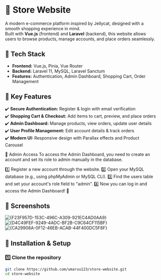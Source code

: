# 🛒 Store Website

A modern e-commerce platform inspired by Jellycat, designed with a smooth shopping experience in mind.  
Built with **Vue.js** (frontend) and **Laravel** (backend), this website allows users to browse products, manage accounts, and place orders seamlessly.

## 🚀 Tech Stack
- **Frontend:** Vue.js, Pinia, Vue Router
- **Backend:** Laravel 11, MySQL, Laravel Sanctum
- **Features:** Authentication, Admin Dashboard, Shopping Cart, Order Management

## 🌟 Key Features
✔️ **Secure Authentication:** Register & login with email verification  
✔️ **Shopping Cart & Checkout:** Add items to cart, preview, and place orders  
✔️ **Admin Dashboard:** Manage products, view orders, update user details  
✔️ **User Profile Management:** Edit account details & track orders  
✔️ **Modern UI:** Responsive design with Parallax effects and Product Carousel  

🔑 Admin Access
To access the Admin Dashboard, you need to create an account and set its role to admin manually in the database.

1️⃣ Register a new account through the website.
2️⃣ Open your MySQL database (e.g., using phpMyAdmin or MySQL CLI).
3️⃣ Find the users table and set your account's role field to "admin".
4️⃣ Now you can log in and access the Admin Dashboard! 🎉

## 📸 Screenshots
![{F23F957D-153C-496C-A309-921EC4AD0AA9}](https://github.com/user-attachments/assets/233b9fa5-b170-4c2d-b90b-c0e4c4199782)
![{D4C49FEF-9249-4ADC-BF2B-C9C64CF115BF}](https://github.com/user-attachments/assets/f84f6579-c857-4d61-97ed-2322c71e2f2a)
![{CA29908A-0F12-46EB-ACAB-44F400DC5F8F}](https://github.com/user-attachments/assets/f334c4d6-8e46-4b77-aca7-e91ed1363350)


## 🔧 Installation & Setup
### 1️⃣ Clone the repository  
```bash
git clone https://github.com/umaruu123/store-website.git
cd store-website




